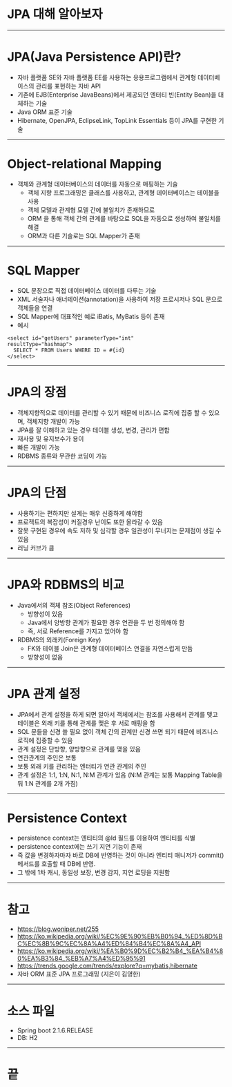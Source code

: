 <!-- $theme: gaia -->
# JPA 대해 알아보자

---

# JPA(Java Persistence API)란?

*  자바 플랫폼 SE와 자바 플랫폼 EE를 사용하는 응용프로그램에서 관계형 데이터베이스의 관리를 표현하는 자바 API
* 기존에 EJB(Enterprise JavaBeans)에서 제공되던 엔터티 빈(Entity Bean)을 대체하는 기술
* Java ORM 표준 기술
* Hibernate, OpenJPA, EclipseLink, TopLink Essentials 등이  JPA를 구현한 기술

---

# Object-relational Mapping

* 객체와 관계형 데이터베이스의 데이터를 자동으로 매핑하는 기술
	* 객체 지향 프로그래밍은 클래스를 사용하고, 관계형 데이터베이스는 테이블을 사용
	* 객체 모델과 관계형 모델 간에 불일치가 존재하므로 
	* ORM 을 통해 객체 간의 관계를 바탕으로 SQL을 자동으로 생성하여 불일치를 해결
	* ORM과 다른 기술로는 SQL Mapper가 존재

---

# SQL Mapper

* SQL 문장으로 직접 데이터베이스 데이터를 다루는 기술
* XML 서술자나 애너테이션(annotation)을 사용하여 저장 프로시저나 SQL 문으로 객체들을 연결
* SQL Mapper에 대표적인 예로 iBatis, MyBatis 등이 존재 
* 예시
```
<select id="getUsers" parameterType="int" 
resultType="hashmap">
  SELECT * FROM Users WHERE ID = #{id}
</select>
```

---

# JPA의 장점

* 객체지향적으로 데이터를 관리할 수 있기 때문에 비즈니스 로직에 집중 할 수 있으며, 객체지향 개발이 가능
* JPA를 잘 이해하고 있는 경우 테이블 생성, 변경, 관리가 편함
* 재사용 및 유지보수가 용이
* 빠른 개발이 가능
* RDBMS 종류와 무관한 코딩이 가능

---

# JPA의 단점

* 사용하기는 편하지만 설계는 매우 신중하게 해야함
* 프로젝트의 복잡성이 커질경우 난이도 또한 올라갈 수 있음
* 잘못 구현된 경우에 속도 저하 및 심각할 경우 일관성이 무너지는 문제점이 생길 수 있음
* 러닝 커브가 큼

---

# JPA와 RDBMS의 비교

* Java에서의 객체 참조(Object References)
	* 방향성이 있음 
	* Java에서 양방향 관계가 필요한 경우 연관을 두 번 정의해야 함
	* 즉, 서로 Reference를 가지고 있어야 함
* RDBMS의 외래키(Foreign Key)
	* FK와 테이블 Join은 관계형 데이터베이스 연결을 자연스럽게 만듬
	* 방향성이 없음

---

# JPA 관계 설정

* JPA에서 관계 설정을 하게 되면 알아서 객체에서는 참조를 사용해서 관계를 맺고 테이블은 외래 키를 통해 관계를 맺은 후 서로 매핑을 함
* SQL 문들을 신경 쓸 필요 없이 객체 간의 관계만 신경 쓰면 되기 때문에 비즈니스 로직에 집중할 수 있음
* 관계 설정은 단방향, 양방향으로 관계를 맺을 있음
* 연관관계의 주인은 보통
* 보통 외래 키를 관리하는 엔터티가 연관 관계의 주인
* 관계 설정은 1:1, 1:N, N:1, N:M 관계가 있음 (N:M 관계는 보통 Mapping Table을 둬 1:N 관계를 2개 가짐)

---

# Persistence Context 

* persistence context는 엔티티의 @Id 필드를 이용하여 엔티티를 식별
* persistence context에는 쓰기 지연 기능이 존재
* 즉 값을 변경하자마자 바로 DB에 반영하는 것이 아니라 엔티티 매니저가 commit() 메서드를 호출할 때 DB에 반영.
* 그 밖에 1차 캐시, 동일성 보장, 변경 감지, 지연 로딩을 지원함

--- 

# 참고
* https://blog.woniper.net/255
* https://ko.wikipedia.org/wiki/%EC%9E%90%EB%B0%94_%ED%8D%BC%EC%8B%9C%EC%8A%A4%ED%84%B4%EC%8A%A4_API
* https://ko.wikipedia.org/wiki/%EA%B0%9D%EC%B2%B4_%EA%B4%80%EA%B3%84_%EB%A7%A4%ED%95%91
* https://trends.google.com/trends/explore?q=mybatis,hibernate
* 자바 ORM 표준 JPA 프로그래밍 (지은이 김영한)

--- 

# 소스 파일
* Spring boot 2.1.6.RELEASE
* DB: H2

---
# 끝
